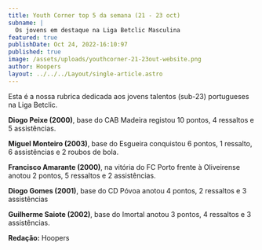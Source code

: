 ```yaml
---
title: Youth Corner top 5 da semana (21 - 23 oct)
subname: |
  Os jovens em destaque na Liga Betclic Masculina 
featured: true
publishDate: Oct 24, 2022-16:10:97
published: true
image: /assets/uploads/youthcorner-21-23out-website.png
author: Hoopers
layout: ../../../Layout/single-article.astro
---
```

<!--StartFragment-->



Esta é a nossa rubrica dedicada aos jovens talentos (sub-23) portugueses na Liga Betclic.



**Diogo Peixe (2000)**, base do CAB Madeira registou 10 pontos, 4 ressaltos e 5 assistências.



**Miguel Monteiro (2003)**, base do Esgueira conquistou 6 pontos, 1 ressalto, 6 assistências e 2 roubos de bola.



**Francisco Amarante (2000)**, na vitória do FC Porto frente à Oliveirense anotou 2 pontos, 5 ressaltos e 2 assistências.



**Diogo Gomes (2001)**, base do CD Póvoa anotou 4 pontos, 2 ressaltos e 3 assistências



**Guilherme Saiote (2002)**, base do Imortal anotou 3 pontos, 4 ressaltos e 3 assistências. 





**R﻿edação:** Hoopers 

<!--EndFragment-->